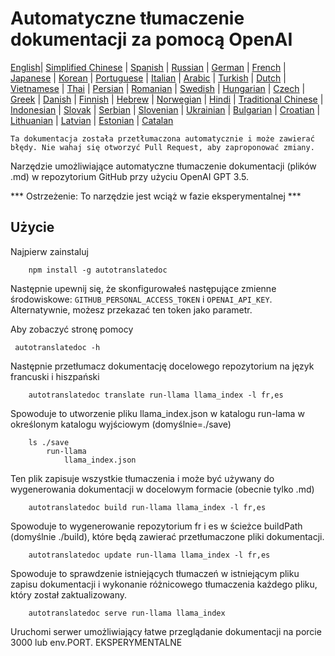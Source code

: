
# Automatyczne tłumaczenie dokumentacji za pomocą OpenAI

[English](./README.md)| [Simplified Chinese](./README_zh-Hans.md) | [Spanish](./README_es.md) | [Russian](./README_ru.md) | [German](./README_de.md) | [French](./README_fr.md) | [Japanese](./README_ja.md) | [Korean](./README_ko.md) | [Portuguese](./README_pt.md) | [Italian](./README_it.md) | [Arabic](./README_ar.md) | [Turkish](./README_tr.md) | [Dutch](./README_nl.md) | [Vietnamese](./README_vi.md) | [Thai](./README_th.md) | [Persian](./README_fa.md) | [Romanian](./README_ro.md) | [Swedish](./README_sv.md) | [Hungarian](./README_hu.md) | [Czech](./README_cs.md) | [Greek](./README_el.md) | [Danish](./README_da.md) | [Finnish](./README_fi.md) | [Hebrew](./README_he.md) | [Norwegian](./README_no.md) | [Hindi](./README_hi.md) | [Traditional Chinese](./README_zh_tw.md) | [Indonesian](./README_in.md) | [Slovak](./README_sl.md) | [Serbian](./README_se.md) | [Slovenian](./README_sk.md) | [Ukrainian](./README_uk.md) | [Bulgarian](./README_bg.md) | [Croatian](./README_hr.md) | [Lithuanian](./README_lt.md) | [Latvian](./README_lv.md) | [Estonian](./README_et.md) | [Catalan](./README_cat.md) 

```Ta dokumentacja została przetłumaczona automatycznie i może zawierać błędy. Nie wahaj się otworzyć Pull Request, aby zaproponować zmiany.```


Narzędzie umożliwiające automatyczne tłumaczenie dokumentacji (plików .md) w repozytorium GitHub przy użyciu OpenAI GPT 3.5.

*** Ostrzeżenie: To narzędzie jest wciąż w fazie eksperymentalnej ***


## Użycie

Najpierw zainstaluj

```
    npm install -g autotranslatedoc
```

Następnie upewnij się, że skonfigurowałeś następujące zmienne środowiskowe: ```GITHUB_PERSONAL_ACCESS_TOKEN``` i ```OPENAI_API_KEY```. Alternatywnie, możesz przekazać ten token jako parametr.

Aby zobaczyć stronę pomocy
```
 autotranslatedoc -h
```

Następnie przetłumacz dokumentację docelowego repozytorium na język francuski i hiszpański
```
    autotranslatedoc translate run-llama llama_index -l fr,es
```

Spowoduje to utworzenie pliku llama_index.json w katalogu run-lama w określonym katalogu wyjściowym (domyślnie=./save)

```
    ls ./save
        run-llama
            llama_index.json 
```

Ten plik zapisuje wszystkie tłumaczenia i może być używany do wygenerowania dokumentacji w docelowym formacie (obecnie tylko .md)

```
    autotranslatedoc build run-llama llama_index -l fr,es
```

Spowoduje to wygenerowanie repozytorium fr i es w ścieżce buildPath (domyślnie ./build), które będą zawierać przetłumaczone pliki dokumentacji.

```
    autotranslatedoc update run-llama llama_index -l fr,es
```

Spowoduje to sprawdzenie istniejących tłumaczeń w istniejącym pliku zapisu dokumentacji i wykonanie różnicowego tłumaczenia każdego pliku, który został zaktualizowany.

```
    autotranslatedoc serve run-llama llama_index
```

Uruchomi serwer umożliwiający łatwe przeglądanie dokumentacji na porcie 3000 lub env.PORT. EKSPERYMENTALNE
